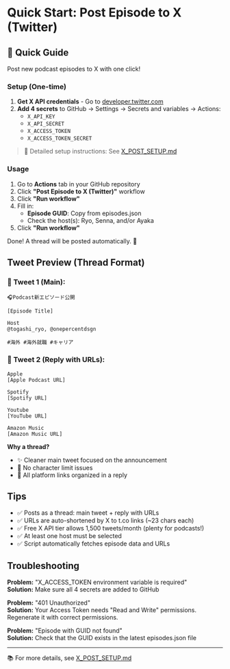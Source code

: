 # Quick Start: Post Episode to X (Twitter)

## 🚀 Quick Guide

Post new podcast episodes to X with one click!

### Setup (One-time)

1. **Get X API credentials** - Go to [developer.twitter.com](https://developer.twitter.com/en/portal/dashboard)
2. **Add 4 secrets** to GitHub → Settings → Secrets and variables → Actions:
   - `X_API_KEY`
   - `X_API_SECRET`
   - `X_ACCESS_TOKEN`
   - `X_ACCESS_TOKEN_SECRET`

> 📖 Detailed setup instructions: See [X_POST_SETUP.md](./X_POST_SETUP.md)

### Usage

1. Go to **Actions** tab in your GitHub repository
2. Click **"Post Episode to X (Twitter)"** workflow
3. Click **"Run workflow"**
4. Fill in:
   - **Episode GUID**: Copy from episodes.json
   - Check the host(s): Ryo, Senna, and/or Ayaka
5. Click **"Run workflow"**

Done! A thread will be posted automatically. 🎉

## Tweet Preview (Thread Format)

### 🧵 Tweet 1 (Main):

```
🎧Podcast新エピソード公開

[Episode Title]

Host
@togashi_ryo, @onepercentdsgn

#海外 #海外就職 #キャリア
```

### 🔗 Tweet 2 (Reply with URLs):

```
Apple
[Apple Podcast URL]

Spotify
[Spotify URL]

Youtube
[YouTube URL]

Amazon Music
[Amazon Music URL]
```

**Why a thread?**

- ✨ Cleaner main tweet focused on the announcement
- 📏 No character limit issues
- 🔗 All platform links organized in a reply

## Tips

- ✅ Posts as a thread: main tweet + reply with URLs
- ✅ URLs are auto-shortened by X to t.co links (~23 chars each)
- ✅ Free X API tier allows 1,500 tweets/month (plenty for podcasts!)
- ✅ At least one host must be selected
- ✅ Script automatically fetches episode data and URLs

## Troubleshooting

**Problem:** "X_ACCESS_TOKEN environment variable is required"  
**Solution:** Make sure all 4 secrets are added to GitHub

**Problem:** "401 Unauthorized"  
**Solution:** Your Access Token needs "Read and Write" permissions. Regenerate it with correct permissions.

**Problem:** "Episode with GUID not found"  
**Solution:** Check that the GUID exists in the latest episodes.json file

---

📚 For more details, see [X_POST_SETUP.md](./X_POST_SETUP.md)
